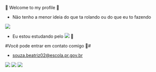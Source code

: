 💮 Welcome to my profile 💮

- Não tenho a menor ideia do que ta rolando ou do que eu to fazendo

![](https://media.tenor.com/7FPNfrAAe0kAAAAj/sangonomiya-kokomi-genshin-impact.gif)

- Eu estou estudando pelo [![](https://img.shields.io/badge/Alura-E4405F?style=for-the-badge&logo=Alura&logoColor=white)](https://cursos.alura.com.br/learning-guide/company)  💜
  
#Você pode entrar em contato comigo 📧#

- souza.beatriz02@escola.pr.gov.br

![](https://media.tenor.com/U2IQPoBhRTkAAAAj/kafama-s%C4%B1k%C4%B1cam-tnd.gif)
![](https://media.tenor.com/ZXlAmn2F7uQAAAAj/dio-wryyy.gif)
![](https://media.tenor.com/TL6aaUIRaloAAAAM/monobear-mad.gif)
